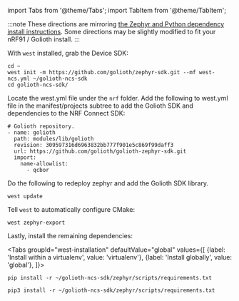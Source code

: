 
import Tabs from '@theme/Tabs';
import TabItem from '@theme/TabItem';

:::note
These directions are mirroring [the Zephyr and Python dependency install instructions](https://docs.zephyrproject.org/latest/getting_started/index.html#get-zephyr-and-install-python-dependencies). Some directions may be slightly modified to fit your nRF91 / Golioth install.
:::


With `west` installed, grab the Device SDK:


```
cd ~
west init -m https://github.com/golioth/zephyr-sdk.git --mf west-ncs.yml ~/golioth-ncs-sdk
cd golioth-ncs-sdk/
```
Locate the west.yml file under the `nrf` folder.
Add the following to west.yml file in the manifest/projects subtree to add the Golioth SDK and dependencies to the NRF Connect SDK:
```
# Golioth repository.
- name: golioth
  path: modules/lib/golioth
  revision: 309597316d6963832bb777f901e5c869f99daff3
  url: https://github.com/golioth/golioth-zephyr-sdk.git
  import:
    name-allowlist:
      - qcbor

```
Do the following to redeploy zephyr and add the Golioth SDK library.
```
west update
```

Tell `west` to automatically configure CMake:

```
west zephyr-export
```

Lastly, install the remaining dependencies:

<Tabs
groupId="west-installation"
defaultValue="global"
values={[
{label: 'Install within a virtualenv', value: 'virtualenv'},
{label: 'Install globally', value: 'global'},
]}>
<TabItem value="virtualenv">

```
pip install -r ~/golioth-ncs-sdk/zephyr/scripts/requirements.txt
```

</TabItem>
<TabItem value="global">

```
pip3 install -r ~/golioth-ncs-sdk/zephyr/scripts/requirements.txt
```

</TabItem>
</Tabs>
